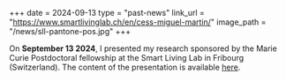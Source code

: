 +++
date = 2024-09-13
type = "past-news"
link_url = "https://www.smartlivinglab.ch/en/cess-miguel-martin/"
image_path = "/news/sll-pantone-pos.jpg"
+++

On **September 13 2024**, I presented my research sponsored by the Marie Curie Postdoctoral fellowship at the Smart Living Lab in Fribourg (Switzerland). The content of the presentation is available [here](/news/Smart_Living_Lab_Miguel_Martin.pdf).
